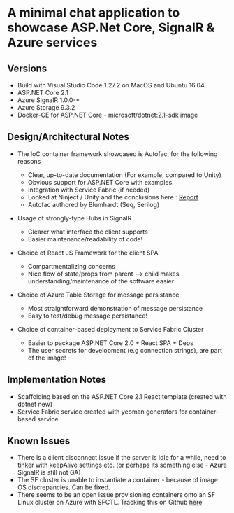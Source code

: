 # A minimal chat application to showcase ASP.Net Core, SignalR & Azure services

## Versions
- Build with Visual Studio Code 1.27.2 on MacOS and Ubuntu 16.04
- ASP.NET Core 2.1
- Azure SignalR 1.0.0-*
- Azure Storage 9.3.2
- Docker-CE for ASP.NET Core - microsoft/dotnet:2.1-sdk image

## Design/Architectural Notes

- The IoC container framework showcased is Autofac, for the following reasons
    - Clear, up-to-date documentation (For example, compared to Unity)
    - Obvious support for ASP.NET Core with examples.
    - Integration with Service Fabric (if needed)
    - Looked at Ninject / Unity and the conclusions here :
    [Report](http://www.codinginstinct.com/2008/05/ioc-container-benchmark-rerevisted.html)
    - Autofac authored by Blumhardt (Seq, Serilog)

- Usage of strongly-type Hubs in SignalR
    - Clearer what interface the client supports
    - Easier maintenance/readability of code!

- Choice of React JS Framework for the client SPA
    - Compartmentalizing concerns
    - Nice flow of state/props from parent --> child makes understanding/maintenance of the software easier        

- Choice of Azure Table Storage for message persistance
    - Most straightforward demonstration of message persistance
    - Easy to test/debug message persistance!   

- Choice of container-based deployment to Service Fabric Cluster
    - Easier to package ASP.NET Core 2.0 + React SPA + Deps
    - The user secrets for development (e.g connection strings), are part of the image!
    
## Implementation Notes

- Scaffolding based on the ASP.NET Core 2.1 React template (created with dotnet new)
- Service Fabric service created with yeoman generators for container-based service

## Known Issues
- There is a client disconnect issue if the server is idle for a while, need to tinker with keepAlive settings etc. (or perhaps its something else - Azure SignalR is still not GA)
- The SF cluster is unable to instantiate a container - because of image OS discrepancies. Can be fixed.
- There seems to be an open issue provisioning containers onto an SF Linux cluster on Azure with SFCTL. Tracking this on Github [here](https://github.com/Microsoft/service-fabric-cli/issues/107)
